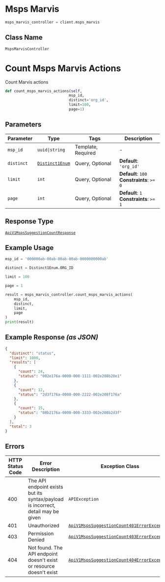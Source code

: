 # Msps Marvis

```python
msps_marvis_controller = client.msps_marvis
```

## Class Name

`MspsMarvisController`


# Count Msps Marvis Actions

Count Marvis actions

```python
def count_msps_marvis_actions(self,
                             msp_id,
                             distinct='org_id',
                             limit=100,
                             page=1)
```

## Parameters

| Parameter | Type | Tags | Description |
|  --- | --- | --- | --- |
| `msp_id` | `uuid\|string` | Template, Required | - |
| `distinct` | [`Distinct1Enum`](../../doc/models/distinct-1-enum.md) | Query, Optional | **Default**: `'org_id'` |
| `limit` | `int` | Query, Optional | **Default**: `100`<br>**Constraints**: `>= 0` |
| `page` | `int` | Query, Optional | **Default**: `1`<br>**Constraints**: `>= 1` |

## Response Type

[`ApiV1MspsSuggestionCountResponse`](../../doc/models/api-v1-msps-suggestion-count-response.md)

## Example Usage

```python
msp_id = '000000ab-00ab-00ab-00ab-0000000000ab'

distinct = Distinct1Enum.ORG_ID

limit = 100

page = 1

result = msps_marvis_controller.count_msps_marvis_actions(
    msp_id,
    distinct,
    limit,
    page
)
print(result)
```

## Example Response *(as JSON)*

```json
{
  "distinct": "status",
  "limit": 1000,
  "results": [
    {
      "count": 24,
      "status": "002e176a-0000-000-1111-002e208b20e1"
    },
    {
      "count": 12,
      "status": "2d3f176a-0000-000-2222-002e208f176a"
    },
    {
      "count": 15,
      "status": "08b2176a-0000-000-3333-002e208b2d3f"
    }
  ],
  "total": 3
}
```

## Errors

| HTTP Status Code | Error Description | Exception Class |
|  --- | --- | --- |
| 400 | The API endpoint exists but its syntax/payload is incorrect, detail may be given | `APIException` |
| 401 | Unauthorized | [`ApiV1MspsSuggestionCount401ErrorException`](../../doc/models/api-v1-msps-suggestion-count-401-error-exception.md) |
| 403 | Permission Denied | [`ApiV1MspsSuggestionCount403ErrorException`](../../doc/models/api-v1-msps-suggestion-count-403-error-exception.md) |
| 404 | Not found. The API endpoint doesn't exist or resource doesn't exist | [`ApiV1MspsSuggestionCount404ErrorException`](../../doc/models/api-v1-msps-suggestion-count-404-error-exception.md) |

